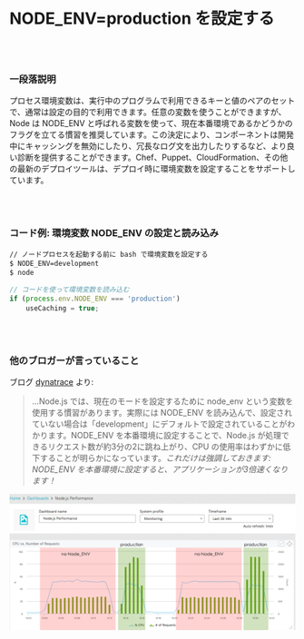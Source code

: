 # NODE_ENV=production を設定する

<br/><br/>

### 一段落説明

プロセス環境変数は、実行中のプログラムで利用できるキーと値のペアのセットで、通常は設定の目的で利用できます。任意の変数を使うことができますが、Node は NODE_ENV と呼ばれる変数を使って、現在本番環境であるかどうかのフラグを立てる慣習を推奨しています。この決定により、コンポーネントは開発中にキャッシングを無効にしたり、冗長なログ文を出力したりするなど、より良い診断を提供することができます。Chef、Puppet、CloudFormation、その他の最新のデプロイツールは、デプロイ時に環境変数を設定することをサポートしています。

<br/><br/>

### コード例: 環境変数 NODE_ENV の設定と読み込み

```shell script
// ノードプロセスを起動する前に bash で環境変数を設定する
$ NODE_ENV=development
$ node
```

```javascript
// コードを使って環境変数を読み込む
if (process.env.NODE_ENV === 'production')
    useCaching = true;
```

<br/><br/>

### 他のブロガーが言っていること

ブログ [dynatrace](https://www.dynatrace.com/blog/the-drastic-effects-of-omitting-node_env-in-your-express-js-applications/) より:
> ...Node.js では、現在のモードを設定するために node_env という変数を使用する慣習があります。実際には NODE_ENV を読み込んで、設定されていない場合は「development」にデフォルトで設定されていることがわかります。NODE_ENV を本番環境に設定することで、Node.js が処理できるリクエスト数が約3分の2に跳ね上がり、CPU の使用率はわずかに低下することが明らかになっています。*これだけは強調しておきます: NODE_ENV を本番環境に設定すると、アプリケーションが3倍速くなります！*

![NODE_ENV=production](/assets/images/setnodeenv1.png "NODE_ENV=production")

<br/><br/>
